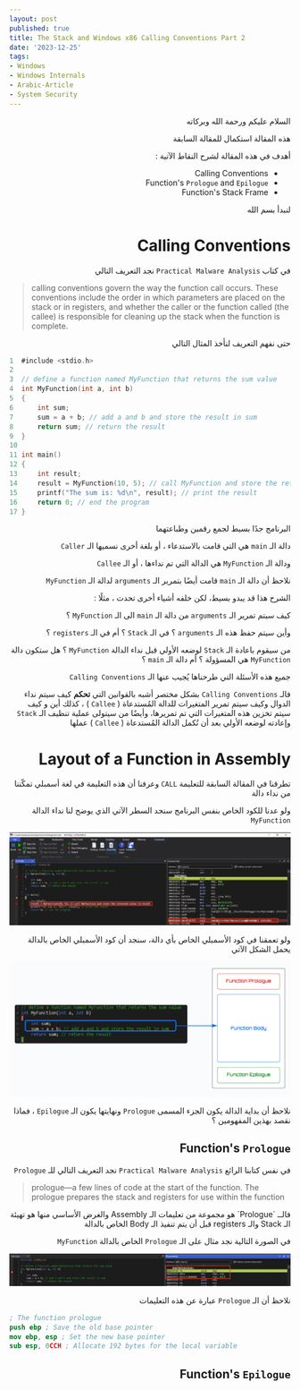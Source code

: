 ```yaml
---
layout: post
published: true
title: The Stack and Windows x86 Calling Conventions Part 2
date: '2023-12-25'
tags:
- Windows
- Windows Internals
- Arabic-Article
- System Security
---
```



<div dir="rtl" markdown="1">

السلام عليكم ورحمة الله وبركاته 

هذه المقالة استكمال للمقالة السابقة 

أهدف في هذه المقالة لشرح النقاط الآتية : 
* Calling Conventions 
* Function's `Prologue` and `Epilogue` 
* Function's Stack Frame

لنبدأ بسم الله 

# Calling Conventions 

في كتاب `Practical Malware Analysis` نجد التعريف التالي 


</div>

> calling conventions govern the way the function call occurs. These conventions include the order in which parameters are placed on the stack or in registers, and whether the caller or the function called (the callee) is responsible for cleaning up the stack when the function is complete.

<div dir="rtl" markdown="1">

حتى نفهم التعريف لنأخذ المثال التالي 

</div>


```c
1  #include <stdio.h>
2  
3  // define a function named MyFunction that returns the sum value
4  int MyFunction(int a, int b)
5  {
6      int sum; 
7      sum = a + b; // add a and b and store the result in sum
8      return sum; // return the result
9  }
10 
11 int main()
12 {
13     int result;
14     result = MyFunction(10, 5); // call MyFunction and store the returned value in result
15     printf("The sum is: %d\n", result); // print the result
16     return 0; // end the program
17 }
```

<div dir="rtl" markdown="1">
البرنامج جدًا بسيط لجمع رقمين وطباعتهما

دالة الـ `main` هي التي قامت بالاستدعاء ، أو بلغة أخرى نسميها الـ `Caller` 

ودالة الـ `MyFunction` هي الدالة التي تم نداءها ، أو الـ `Callee` 

نلاحظ أن دالة الـ `main` قامت أيضًا بتمرير الـ `arguments` لدالة الـ `MyFunction`

الشرح هذا قد يبدو بسيط، لكن خلفه أشياء أخرى تحدث ، مثلًا : 

كيف سيتم تمرير الـ `arguments` من دالة الـ `main` الى الـ `MyFunction` ؟ 

وأين سيتم حفظ هذه الـ `arguments` ؟ في الـ `Stack` ؟ أم في الـ `registers` ؟ 

من سيقوم باعادة الـ `Stack` لوضعه الأولي قبل نداء الدالة `MyFunction` ؟ هل ستكون دالة `MyFunction` هي المسؤولة ؟ أم دالة الـ `main` ؟

جميع هذه الأسئلة التي طرحناها يُجيب عنها الـ `Calling Conventions` 

فالـ `Calling Conventions` بشكل مختصر أشبه بالقوانين التي **تحكم** كيف سيتم نداء الدوال وكيف سيتم تمرير المتغيرات للدالة المُستدعاة ( `Callee` ) ، كذلك أين و كيف سيتم تخزين هذه المتغيرات التي تم تمريرها، وأيضًا من سيتولى عملية تنظيف الـ `Stack` وإعادته لوضعه الأولي بعد أن تُكمل الدالة المُستدعاة ( `Callee` ) عملها

# Layout of a Function in Assembly
تطرقنا في المقالة السابقة للتعليمة `CALL` وعرفنا أن هذه التعليمة في لغة أسمبلي تمكّننا من نداء دالة 

ولو عدنا للكود الخاص بنفس البرنامج سنجد السطر الآتي الذي يوضح لنا نداء الدالة `MyFunction` 


![1](https://raw.githubusercontent.com/0xb1tByte/0xb1tbyte.github.io/master/assets/media/x86CallsAndStack/4.png)


ولو تعمقنا في كود الأسمبلي الخاص بأي دالة، سنجد أن كود الأسمبلي الخاص بالدالة يحمل الشكل الآتي 

![1](https://raw.githubusercontent.com/0xb1tByte/0xb1tbyte.github.io/master/assets/media/x86CallsAndStack/3.png)


نلاحظ أن بداية الدالة يكون الجزء المسمى `Prologue` ونهايتها يكون الـ `Epilogue` ، فماذا نقصد بهذين المفهومين ؟ 

## Function's `Prologue` 

في نفس كتابنا الرائع `Practical Malware Analysis` نجد التعريف التالي للـ `Prologue` 


</div>

> prologue—a few lines of code at the start of the function. The prologue prepares the stack and registers for use within the function

<div dir="rtl" markdown="1">
فالــ `Prologue` هو مجموعة من تعليمات الـ Assembly والغرض الأساسي منها هو تهيئة الـ Stack والـ registers قبل أن يتم تنفيذ الـ Body الخاص بالدالة

في الصورة التالية نجد مثال على الـ `Prologue` الخاص بالدالة `MyFunction` 

![1](https://raw.githubusercontent.com/0xb1tByte/0xb1tbyte.github.io/master/assets/media/x86CallsAndStack/5.png)

نلاحظ أن الـ `Prologue` عبارة عن هذه التعليمات 



</div>

```nasm
; The function prologue
push ebp ; Save the old base pointer
mov ebp, esp ; Set the new base pointer
sub esp, 0CCH ; Allocate 192 bytes for the local variable
```

<div dir="rtl" markdown="1">

  
</div>






<div dir="rtl" markdown="1">

## Function's `Epilogue` 


</div>
